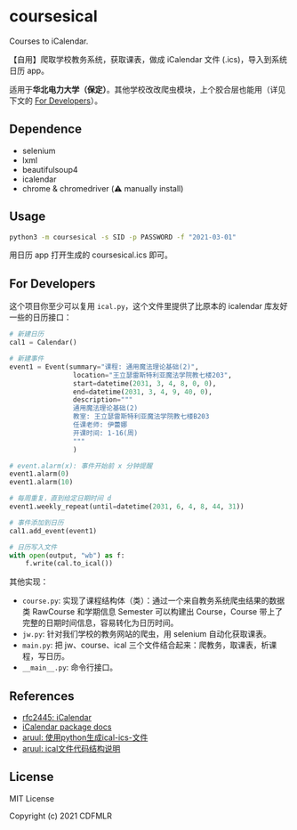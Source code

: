 # coursesical

Courses to iCalendar.

【自用】爬取学校教务系统，获取课表，做成 iCalendar 文件 (.ics)，导入到系统日历 app。

适用于**华北电力大学（保定）**。其他学校改改爬虫模块，上个胶合层也能用（详见下文的 [For Developers](#for-developers)）。

## Dependence

- selenium
- lxml
- beautifulsoup4 
- icalendar
- chrome & chromedriver  (⚠️ manually install)

## Usage

```sh
python3 -m coursesical -s SID -p PASSWORD -f "2021-03-01"
```

用日历 app 打开生成的 coursesical.ics 即可。

## For Developers

这个项目你至少可以复用 `ical.py`，这个文件里提供了比原本的 icalendar 库友好一些的日历接口：

```python
# 新建日历
cal1 = Calendar()

# 新建事件
event1 = Event(summary="课程: 通用魔法理论基础(2)",
                location="王立瑟雷斯特利亚魔法学院教七楼203",
                start=datetime(2031, 3, 4, 8, 0, 0),
                end=datetime(2031, 3, 4, 9, 40, 0),
                description="""
                通用魔法理论基础(2)
                教室: 王立瑟雷斯特利亚魔法学院教七楼B203
                任课老师: 伊蕾娜
                开课时间: 1-16(周) 
                """
                )

# event.alarm(x): 事件开始前 x 分钟提醒
event1.alarm(0)   
event1.alarm(10)

# 每周重复，直到给定日期时间 d
event1.weekly_repeat(until=datetime(2031, 6, 4, 8, 44, 31))

# 事件添加到日历
cal1.add_event(event1)

# 日历写入文件
with open(output, "wb") as f:
    f.write(cal.to_ical())
```

其他实现：

- `course.py`: 实现了课程结构体（类）：通过一个来自教务系统爬虫结果的数据类 RawCourse 和学期信息 Semester 可以构建出 Course，Course 带上了完整的日期时间信息，容易转化为日历时间。
- `jw.py`: 针对我们学校的教务网站的爬虫，用 selenium 自动化获取课表。
- `main.py`: 把 jw、course、ical 三个文件结合起来：爬教务，取课表，析课程，写日历。
- `__main__.py`: 命令行接口。

## References

- [rfc2445: iCalendar](https://tools.ietf.org/html/rfc2445)
- [iCalendar package docs](https://icalendar.readthedocs.io/en/latest/usage.html)
- [aruul: 使用python生成ical-ics-文件](https://aruul.github.io/2020/08/08/使用python生成ical-ics-文件/)
- [aruul: ical文件代码结构说明](https://aruul.github.io/2020/08/07/ical文件代码结构说明/)

## License

MIT License

Copyright (c) 2021 CDFMLR